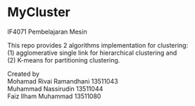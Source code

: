 MyCluster
=========
IF4071 Pembelajaran Mesin

This repo provides 2 algorithms implementation for clustering:  
(1) agglomerative single link for hierarchical clustering and  
(2) K-means for partitioning clustering.

Created by  
Mohamad Rivai Ramandhani    13511043  
Muhammad Nassirudin         13511044  
Faiz Ilham Muhammad         13511080